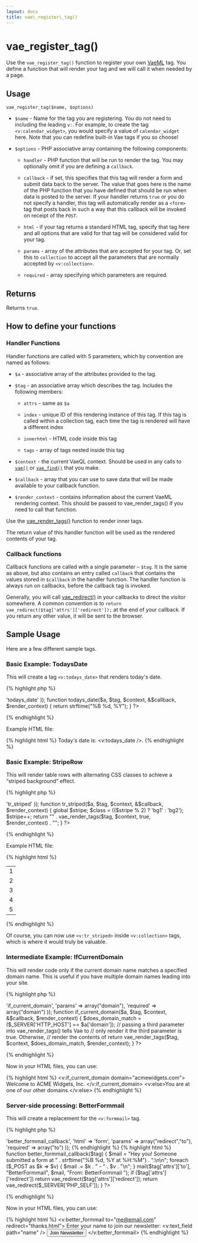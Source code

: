 ```yaml
---
layout: docs
title: vae\_register\_tag()
---
```


# vae\_register\_tag()

Use the `vae_register_tag()` function to register your own
[VaeML](/vaeml/) tag. You define a function that will render your tag and
we will call it when needed by a page.

## Usage

`vae_register_tag($name, $options)`

-   `$name` - Name for the tag you are registering. You do not need to
    including the leading `v:`. For example, to create the tag
    `<v:calendar_widget>`, you would specify a value of
    `calendar_widget` here. Note that you can redefine built-in Vae tags
    if you so choose!

-   `$options` - PHP associative array containing the following
    components:

    -   `handler` - PHP function that will be run to render the tag. You
        may optionally omit if you are defining a `callback`.

    -   `callback` - if set, this specifies that this tag will render a
        form and submit data back to the server. The value that goes
        here is the name of the PHP function that you have defined that
        should be run when data is posted to the server. If your handler
        returns `true` or you do not specify a handler, this tag will
        automatically render as a `<form>` tag that posts back in such a
        way that this callback will be invoked on receipt of the `POST`.

    -   `html` - if your tag returns a standard HTML tag, specify that
        tag here and all options that are valid for that tag will be
        considered valid for your tag.

    -   `params` - array of the attributes that are accepted for
        your tag. Or, set this to `collection` to accept all the
        parameters that are normally accepted by `<v:collection>`.

    -   `required` - array specifying which parameters are required.

## Returns

Returns `true`.

## How to define your functions

### Handler Functions

Handler functions are called with 5 parameters, which by convention are
named as follows:

-   `$a` - associative array of the attributes provided to the tag.

-   `$tag` - an associative array which describes the tag. Includes the
    following members:

    -   `attrs` - same as `$a`

    -   `index` - unique ID of this rendering instance of this tag. If
        this tag is called within a collection tag, each time the tag is
        rendered will have a different index

    -   `innerhtml` - HTML code inside this tag

    -   `tags` - array of tags nested inside this tag

-   `$context` - the current VaeQL context. Should be used in any calls
    to [`vae()`](/php_vae/) or [`vae_find()`](/php_vae/) that you make.

-   `$callback` - array that you can use to save data that will be made
    available to your callback function.

-   `$render_context` - contains information about the current VaeML
    rendering context. This should be passed to vae\_render\_tags() if
    you need to call that function.

Use the [vae\_render\_tags()](/php_vae_render_tags/) function to render
inner tags.

The return value of this handler function will be used as the rendered
contents of your tag.

### Callback functions

Callback functions are called with a single parameter – `$tag`. It is
the same as above, but also contains an entry called `callback` that
contains the values stored in `$callback` in the handler function. The
handler function is always run on callbacks, before the callback tag is
invoked.

Generally, you will call [vae\_redirect()](/php_vae_redirect/) in your
callbacks to direct the visitor somewhere. A common convention is to
`return vae_redirect($tag['attrs']['redirect']);` at the end of your
callback. If you return any other value, it will be sent to the browser.

## Sample Usage

Here are a few different sample tags.

### Basic Example: TodaysDate

This will create a tag `<v:todays_date>` that renders today's date.

{% highlight php %}
<?php
vae_register_tag('todays_date', array(
  'handler' => 'todays_date'
));
function todays_date($a, $tag, $context, &$callback, $render_context) {
  return strftime("%B %d, %Y");
}
?>
{% endhighlight %}

Example HTML file:

{% highlight html %}
Today's date is: <v:todays_date />.
{% endhighlight %}

### Basic Example: StripeRow

This will render table rows with alternating CSS classes to achieve a
“striped background” effect.

{% highlight php %}
<?php
vae_register_tag('tr_striped', array(
  'handler' => 'tr_striped'
));
function tr_striped($a, $tag, $context, &$callback, $render_context) {
  global $stripe;
  $class = (($stripe % 2) ? 'bg1' : 'bg2');
  $stripe++;
  return "<tr class='$class'>" . vae_render_tags($tag, $context, true, $render_context) . "</tr>";
}
?>
{% endhighlight %}

Example HTML file:

{% highlight html %}
<table>
  <tr class='bg2'><td>1</td></tr>
  <tr class='bg1'><td>2</td></tr>
  <tr class='bg2'><td>3</td></tr>
  <tr class='bg1'><td>4</td></tr>
  <tr class='bg2'><td>5</td></tr>
</table>
{% endhighlight %}

Of course, you can now use `<v:tr_striped>` inside `<v:collection>`
tags, which is where it would truly be valuable.

### Intermediate Example: IfCurrentDomain

This will render code only if the current domain name matches a
specified domain name. This is useful if you have multiple domain names
leading into your site.

{% highlight php %}
<?php
vae_register_tag('if_current_domain', array(
  'handler' => 'if_current_domain',
  'params' => array("domain"), 
  'required' => array("domain")
));
    
function if_current_domain($a, $tag, $context, &$callback, $render_context) {
  $does_domain_match = ($_SERVER['HTTP_HOST'] == $a['domain']);
  // passing a third parameter into vae_render_tags() tells Vae to 
  // only render it the third parameter is true.  Otherwise, 
  // render the contents of <v:else>
  return vae_render_tags($tag, $context, $does_domain_match, $render_context);
}
?>
{% endhighlight %}

Now in your HTML files, you can use:

{% highlight html %}
<v:if_current_domain domain="acmewidgets.com">
  Welcome to ACME Widgets, Inc.
</v:if_current_domain>
<v:else>You are at one of our other domains.</v:else>
{% endhighlight %}

### Server-side processing: BetterFormmail

This will create a replacement for the `<v:formmail>` tag.

{% highlight php %}
<?php
vae_register_tag('better_formmail', array(
  'callback' => 'better_formmail_callback',  
  'html' => 'form', 
  'params' => array("redirect","to"), 
  'required' => array("to")
));
{% endhighlight %}

{% highlight html %}
function better_formmail_callback($tag) {
  $mail = "Hey you!  Someone submitted a form at " . strftime("%B %d, %Y at %H:%M") . ":\n\n";
  foreach ($_POST as $k => $v) {
    $mail .= $k . " - " . $v . "\n";
  }  
  mail($tag['attrs']['to'], "BetterFormmail", $mail, "From: BetterFormmail <me@email.com>");
  if ($tag['attrs']['redirect']) return vae_redirect($tag['attrs']['redirect']);
  return vae_redirect($_SERVER['PHP_SELF']);
}
?>
{% endhighlight %}

Now in your HTML files, you can use:

{% highlight html %}
<v:better_formmail to="me@email.com" redirect="thanks.html">
  Enter your name to join our newsletter: 
  <v:text_field path="name" />
  <input type="submit" value="Join Newsletter" />
</v:better_formmail>
{% endhighlight %}
